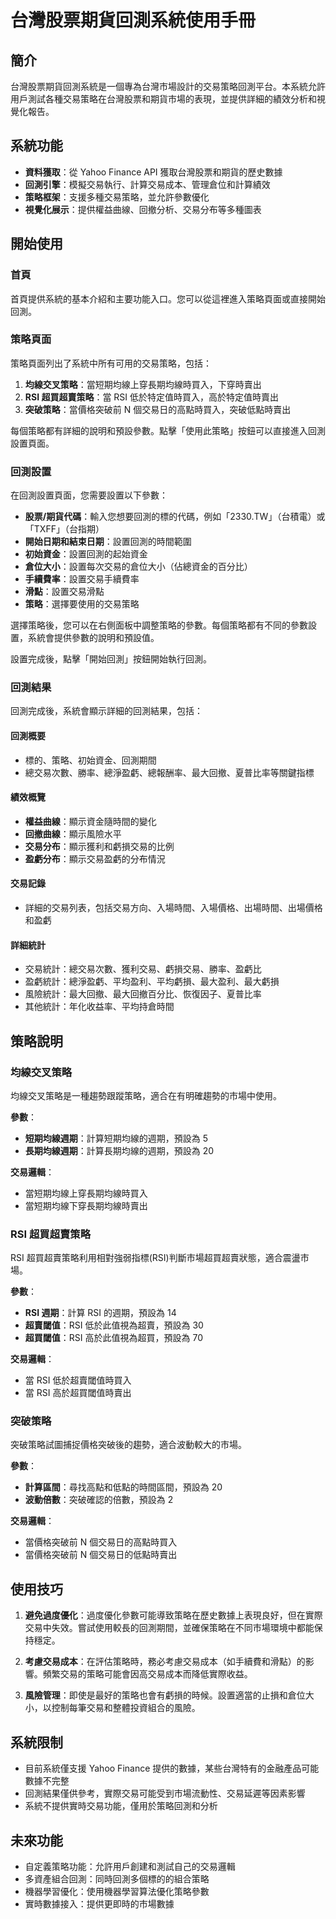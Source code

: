 # 台灣股票期貨回測系統使用手冊

## 簡介

台灣股票期貨回測系統是一個專為台灣市場設計的交易策略回測平台。本系統允許用戶測試各種交易策略在台灣股票和期貨市場的表現，並提供詳細的績效分析和視覺化報告。

## 系統功能

- **資料獲取**：從 Yahoo Finance API 獲取台灣股票和期貨的歷史數據
- **回測引擎**：模擬交易執行、計算交易成本、管理倉位和計算績效
- **策略框架**：支援多種交易策略，並允許參數優化
- **視覺化展示**：提供權益曲線、回撤分析、交易分布等多種圖表

## 開始使用

### 首頁

首頁提供系統的基本介紹和主要功能入口。您可以從這裡進入策略頁面或直接開始回測。

### 策略頁面

策略頁面列出了系統中所有可用的交易策略，包括：

1. **均線交叉策略**：當短期均線上穿長期均線時買入，下穿時賣出
2. **RSI 超買超賣策略**：當 RSI 低於特定值時買入，高於特定值時賣出
3. **突破策略**：當價格突破前 N 個交易日的高點時買入，突破低點時賣出

每個策略都有詳細的說明和預設參數。點擊「使用此策略」按鈕可以直接進入回測設置頁面。

### 回測設置

在回測設置頁面，您需要設置以下參數：

- **股票/期貨代碼**：輸入您想要回測的標的代碼，例如「2330.TW」（台積電）或「TXFF」（台指期）
- **開始日期和結束日期**：設置回測的時間範圍
- **初始資金**：設置回測的起始資金
- **倉位大小**：設置每次交易的倉位大小（佔總資金的百分比）
- **手續費率**：設置交易手續費率
- **滑點**：設置交易滑點
- **策略**：選擇要使用的交易策略

選擇策略後，您可以在右側面板中調整策略的參數。每個策略都有不同的參數設置，系統會提供參數的說明和預設值。

設置完成後，點擊「開始回測」按鈕開始執行回測。

### 回測結果

回測完成後，系統會顯示詳細的回測結果，包括：

#### 回測概要

- 標的、策略、初始資金、回測期間
- 總交易次數、勝率、總淨盈虧、總報酬率、最大回撤、夏普比率等關鍵指標

#### 績效概覽

- **權益曲線**：顯示資金隨時間的變化
- **回撤曲線**：顯示風險水平
- **交易分布**：顯示獲利和虧損交易的比例
- **盈虧分布**：顯示交易盈虧的分布情況

#### 交易記錄

- 詳細的交易列表，包括交易方向、入場時間、入場價格、出場時間、出場價格和盈虧

#### 詳細統計

- 交易統計：總交易次數、獲利交易、虧損交易、勝率、盈虧比
- 盈虧統計：總淨盈虧、平均盈利、平均虧損、最大盈利、最大虧損
- 風險統計：最大回撤、最大回撤百分比、恢復因子、夏普比率
- 其他統計：年化收益率、平均持倉時間

## 策略說明

### 均線交叉策略

均線交叉策略是一種趨勢跟蹤策略，適合在有明確趨勢的市場中使用。

**參數**：

- **短期均線週期**：計算短期均線的週期，預設為 5
- **長期均線週期**：計算長期均線的週期，預設為 20

**交易邏輯**：

- 當短期均線上穿長期均線時買入
- 當短期均線下穿長期均線時賣出

### RSI 超買超賣策略

RSI 超買超賣策略利用相對強弱指標(RSI)判斷市場超買超賣狀態，適合震盪市場。

**參數**：

- **RSI 週期**：計算 RSI 的週期，預設為 14
- **超賣閾值**：RSI 低於此值視為超賣，預設為 30
- **超買閾值**：RSI 高於此值視為超買，預設為 70

**交易邏輯**：

- 當 RSI 低於超賣閾值時買入
- 當 RSI 高於超買閾值時賣出

### 突破策略

突破策略試圖捕捉價格突破後的趨勢，適合波動較大的市場。

**參數**：

- **計算區間**：尋找高點和低點的時間區間，預設為 20
- **波動倍數**：突破確認的倍數，預設為 2

**交易邏輯**：

- 當價格突破前 N 個交易日的高點時買入
- 當價格突破前 N 個交易日的低點時賣出

## 使用技巧

1. **避免過度優化**：過度優化參數可能導致策略在歷史數據上表現良好，但在實際交易中失效。嘗試使用較長的回測期間，並確保策略在不同市場環境中都能保持穩定。

2. **考慮交易成本**：在評估策略時，務必考慮交易成本（如手續費和滑點）的影響。頻繁交易的策略可能會因高交易成本而降低實際收益。

3. **風險管理**：即使是最好的策略也會有虧損的時候。設置適當的止損和倉位大小，以控制每筆交易和整體投資組合的風險。

## 系統限制

- 目前系統僅支援 Yahoo Finance 提供的數據，某些台灣特有的金融產品可能數據不完整
- 回測結果僅供參考，實際交易可能受到市場流動性、交易延遲等因素影響
- 系統不提供實時交易功能，僅用於策略回測和分析

## 未來功能

- 自定義策略功能：允許用戶創建和測試自己的交易邏輯
- 多資產組合回測：同時回測多個標的的組合策略
- 機器學習優化：使用機器學習算法優化策略參數
- 實時數據接入：提供更即時的市場數據
